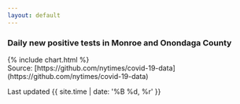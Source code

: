 ```yaml
---
layout: default
---
```

### Daily new positive tests in Monroe and Onondaga County
<div class="chart-content">
{% include chart.html %}
</div>
Source: [https://github.com/nytimes/covid-19-data](https://github.com/nytimes/covid-19-data)

Last updated {{ site.time | date: '%B %d, %r' }}
